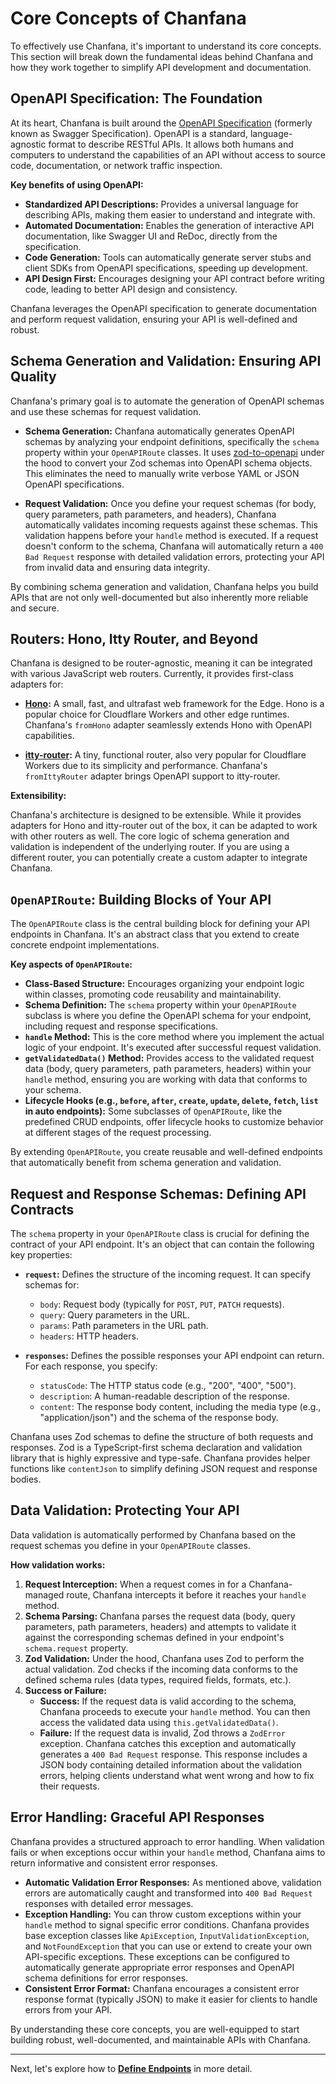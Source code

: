 # Core Concepts of Chanfana

To effectively use Chanfana, it's important to understand its core concepts. This section will break down the fundamental ideas behind Chanfana and how they work together to simplify API development and documentation.

## OpenAPI Specification: The Foundation

At its heart, Chanfana is built around the [OpenAPI Specification](https://www.openapis.org/) (formerly known as Swagger Specification). OpenAPI is a standard, language-agnostic format to describe RESTful APIs. It allows both humans and computers to understand the capabilities of an API without access to source code, documentation, or network traffic inspection.

**Key benefits of using OpenAPI:**

*   **Standardized API Descriptions:** Provides a universal language for describing APIs, making them easier to understand and integrate with.
*   **Automated Documentation:** Enables the generation of interactive API documentation, like Swagger UI and ReDoc, directly from the specification.
*   **Code Generation:** Tools can automatically generate server stubs and client SDKs from OpenAPI specifications, speeding up development.
*   **API Design First:** Encourages designing your API contract before writing code, leading to better API design and consistency.

Chanfana leverages the OpenAPI specification to generate documentation and perform request validation, ensuring your API is well-defined and robust.

## Schema Generation and Validation: Ensuring API Quality

Chanfana's primary goal is to automate the generation of OpenAPI schemas and use these schemas for request validation.

*   **Schema Generation:** Chanfana automatically generates OpenAPI schemas by analyzing your endpoint definitions, specifically the `schema` property within your `OpenAPIRoute` classes. It uses [zod-to-openapi](https://github.com/asteasolutions/zod-to-openapi) under the hood to convert your Zod schemas into OpenAPI schema objects. This eliminates the need to manually write verbose YAML or JSON OpenAPI specifications.

*   **Request Validation:** Once you define your request schemas (for body, query parameters, path parameters, and headers), Chanfana automatically validates incoming requests against these schemas. This validation happens before your `handle` method is executed. If a request doesn't conform to the schema, Chanfana will automatically return a `400 Bad Request` response with detailed validation errors, protecting your API from invalid data and ensuring data integrity.

By combining schema generation and validation, Chanfana helps you build APIs that are not only well-documented but also inherently more reliable and secure.

## Routers: Hono, Itty Router, and Beyond

Chanfana is designed to be router-agnostic, meaning it can be integrated with various JavaScript web routers. Currently, it provides first-class adapters for:

*   **[Hono](https://github.com/honojs/hono):** A small, fast, and ultrafast web framework for the Edge. Hono is a popular choice for Cloudflare Workers and other edge runtimes. Chanfana's `fromHono` adapter seamlessly extends Hono with OpenAPI capabilities.

*   **[itty-router](https://github.com/kwhitley/itty-router):** A tiny, functional router, also very popular for Cloudflare Workers due to its simplicity and performance. Chanfana's `fromIttyRouter` adapter brings OpenAPI support to itty-router.

**Extensibility:**

Chanfana's architecture is designed to be extensible. While it provides adapters for Hono and itty-router out of the box, it can be adapted to work with other routers as well. The core logic of schema generation and validation is independent of the underlying router. If you are using a different router, you can potentially create a custom adapter to integrate Chanfana.

## `OpenAPIRoute`: Building Blocks of Your API

The `OpenAPIRoute` class is the central building block for defining your API endpoints in Chanfana. It's an abstract class that you extend to create concrete endpoint implementations.

**Key aspects of `OpenAPIRoute`:**

*   **Class-Based Structure:** Encourages organizing your endpoint logic within classes, promoting code reusability and maintainability.
*   **Schema Definition:**  The `schema` property within your `OpenAPIRoute` subclass is where you define the OpenAPI schema for your endpoint, including request and response specifications.
*   **`handle` Method:**  This is the core method where you implement the actual logic of your endpoint. It's executed after successful request validation.
*   **`getValidatedData()` Method:**  Provides access to the validated request data (body, query parameters, path parameters, headers) within your `handle` method, ensuring you are working with data that conforms to your schema.
*   **Lifecycle Hooks (e.g., `before`, `after`, `create`, `update`, `delete`, `fetch`, `list` in auto endpoints):**  Some subclasses of `OpenAPIRoute`, like the predefined CRUD endpoints, offer lifecycle hooks to customize behavior at different stages of the request processing.

By extending `OpenAPIRoute`, you create reusable and well-defined endpoints that automatically benefit from schema generation and validation.

## Request and Response Schemas: Defining API Contracts

The `schema` property in your `OpenAPIRoute` class is crucial for defining the contract of your API endpoint. It's an object that can contain the following key properties:

*   **`request`:** Defines the structure of the incoming request. It can specify schemas for:
    *   `body`: Request body (typically for `POST`, `PUT`, `PATCH` requests).
    *   `query`: Query parameters in the URL.
    *   `params`: Path parameters in the URL path.
    *   `headers`: HTTP headers.

*   **`responses`:** Defines the possible responses your API endpoint can return. For each response, you specify:
    *   `statusCode`: The HTTP status code (e.g., "200", "400", "500").
    *   `description`: A human-readable description of the response.
    *   `content`: The response body content, including the media type (e.g., "application/json") and the schema of the response body.

Chanfana uses Zod schemas to define the structure of both requests and responses. Zod is a TypeScript-first schema declaration and validation library that is highly expressive and type-safe. Chanfana provides helper functions like `contentJson` to simplify defining JSON request and response bodies.

## Data Validation: Protecting Your API

Data validation is automatically performed by Chanfana based on the request schemas you define in your `OpenAPIRoute` classes.

**How validation works:**

1.  **Request Interception:** When a request comes in for a Chanfana-managed route, Chanfana intercepts it before it reaches your `handle` method.
2.  **Schema Parsing:** Chanfana parses the request data (body, query parameters, path parameters, headers) and attempts to validate it against the corresponding schemas defined in your endpoint's `schema.request` property.
3.  **Zod Validation:** Under the hood, Chanfana uses Zod to perform the actual validation. Zod checks if the incoming data conforms to the defined schema rules (data types, required fields, formats, etc.).
4.  **Success or Failure:**
    *   **Success:** If the request data is valid according to the schema, Chanfana proceeds to execute your `handle` method. You can then access the validated data using `this.getValidatedData()`.
    *   **Failure:** If the request data is invalid, Zod throws a `ZodError` exception. Chanfana catches this exception and automatically generates a `400 Bad Request` response. This response includes a JSON body containing detailed information about the validation errors, helping clients understand what went wrong and how to fix their requests.

## Error Handling: Graceful API Responses

Chanfana provides a structured approach to error handling. When validation fails or when exceptions occur within your `handle` method, Chanfana aims to return informative and consistent error responses.

*   **Automatic Validation Error Responses:** As mentioned above, validation errors are automatically caught and transformed into `400 Bad Request` responses with detailed error messages.
*   **Exception Handling:** You can throw custom exceptions within your `handle` method to signal specific error conditions. Chanfana provides base exception classes like `ApiException`, `InputValidationException`, and `NotFoundException` that you can use or extend to create your own API-specific exceptions. These exceptions can be configured to automatically generate appropriate error responses and OpenAPI schema definitions for error responses.
*   **Consistent Error Format:** Chanfana encourages a consistent error response format (typically JSON) to make it easier for clients to handle errors from your API.

By understanding these core concepts, you are well-equipped to start building robust, well-documented, and maintainable APIs with Chanfana.

---

Next, let's explore how to [**Define Endpoints**](./endpoints/defining-endpoints.md) in more detail.
